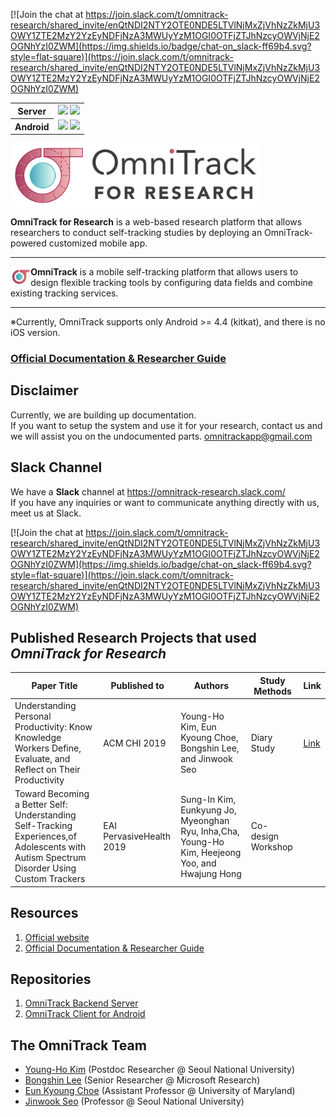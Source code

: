  [![Join the chat at https://join.slack.com/t/omnitrack-research/shared_invite/enQtNDI2NTY2OTE0NDE5LTVlNjMxZjVhNzZkMjU3OWY1ZTE2MzY2YzEyNDFjNzA3MWUyYzM1OGI0OTFjZTJhNzcyOWVjNjE2OGNhYzI0ZWM](https://img.shields.io/badge/chat-on_slack-ff69b4.svg?style=flat-square)](https://join.slack.com/t/omnitrack-research/shared_invite/enQtNDI2NTY2OTE0NDE5LTVlNjMxZjVhNzZkMjU3OWY1ZTE2MzY2YzEyNDFjNzA3MWUyYzM1OGI0OTFjZTJhNzcyOWVjNjE2OGNhYzI0ZWM)

<table>
 <tr>
  <th>Server</th>
  <td>
   <img src=https://img.shields.io/github/tag/muclipse/omnitrack_backend_server.svg> <img src=https://img.shields.io/github/license/muclipse/omnitrack_backend_server.svg> 
   
  </td>
 </tr>
 <tr>
 <th>Android</th>
 <td> <img src=https://img.shields.io/github/tag/muclipse/omnitrack_android.svg> <img src=https://img.shields.io/github/license/muclipse/omnitrack_android.svg> </td>
</tr>
</table>

<img src="https://github.com/OmniTrack/omnitrack_for_research/blob/master/resources/omnitrack_for_research_logo.svg" width="400px">


**OmniTrack for Research** is a web-based research platform that allows researchers to conduct self-tracking studies by deploying an OmniTrack-powered customized mobile app.

---

<a href="https://omnitrack.github.io"><img src="https://github.com/OmniTrack/omnitrack_for_research/blob/master/resources/omnitrack_symbol_256.png" align="left" width="6%" hspace="1" vspace="1"></a>

**OmniTrack** is a mobile self-tracking platform that allows users to design flexible tracking tools by configuring data fields and combine existing tracking services.

---

※Currently, OmniTrack supports only Android >= 4.4 (kitkat), and there is no iOS version.


### [Official Documentation & Researcher Guide](https://github.com/OmniTrack/omnitrack_for_research/wiki)

## Disclaimer
Currently, we are building up documentation.
<br>
If you want to setup the system and use it for your research, 
contact us and we will assist you on the undocumented parts.
omnitrackapp@gmail.com


## Slack Channel
We have a **Slack** channel at https://omnitrack-research.slack.com/
<br>If you have any inquiries or want to communicate anything directly with us, meet us at Slack.

[![Join the chat at https://join.slack.com/t/omnitrack-research/shared_invite/enQtNDI2NTY2OTE0NDE5LTVlNjMxZjVhNzZkMjU3OWY1ZTE2MzY2YzEyNDFjNzA3MWUyYzM1OGI0OTFjZTJhNzcyOWVjNjE2OGNhYzI0ZWM](https://img.shields.io/badge/chat-on_slack-ff69b4.svg?style=flat-square)](https://join.slack.com/t/omnitrack-research/shared_invite/enQtNDI2NTY2OTE0NDE5LTVlNjMxZjVhNzZkMjU3OWY1ZTE2MzY2YzEyNDFjNzA3MWUyYzM1OGI0OTFjZTJhNzcyOWVjNjE2OGNhYzI0ZWM)


## Published Research Projects that used _OmniTrack for Research_
| Paper Title                                                                                                                               | Published to             | Authors                                                                                         | Study Methods      | Link |
|-------------------------------------------------------------------------------------------------------------------------------------------|--------------------------|-------------------------------------------------------------------------------------------------|--------------------|------|
| Understanding Personal Productivity: Know Knowledge Workers Define, Evaluate, and Reflect on Their Productivity                           | ACM CHI 2019             | Young-Ho Kim, Eun Kyoung Choe, Bongshin Lee, and Jinwook Seo                                    | Diary Study        |   [Link](http://younghokim.net/works/50)   |
| Toward Becoming a Better Self: Understanding Self-Tracking Experiences,of Adolescents with Autism Spectrum Disorder Using Custom Trackers | EAI PervasiveHealth 2019 | Sung-In Kim, Eunkyung Jo, Myeonghan Ryu, Inha,Cha, Young-Ho Kim, Heejeong Yoo, and Hwajung Hong | Co-design Workshop |      |


## Resources
1. [Official website](https://omnitrack.github.io)
2. [Official Documentation & Researcher Guide](https://github.com/OmniTrack/omnitrack_for_research/wiki)

## Repositories
1. [OmniTrack Backend Server](https://github.com/muclipse/omnitrack_backend_server)
1. [OmniTrack Client for Android](https://github.com/muclipse/omnitrack_android)

## The OmniTrack Team

* [Young-Ho Kim](http://younghokim.net) (Postdoc Researcher @ Seoul National University)
* [Bongshin Lee](http://bongshiny.com) (Senior Researcher @ Microsoft Research)
* [Eun Kyoung Choe](http://eunkyoungchoe.com) (Assistant Professor @ University of Maryland)
* [Jinwook Seo](http://hcil.snu.ac.kr/jwseo) (Professor @ Seoul National University)
